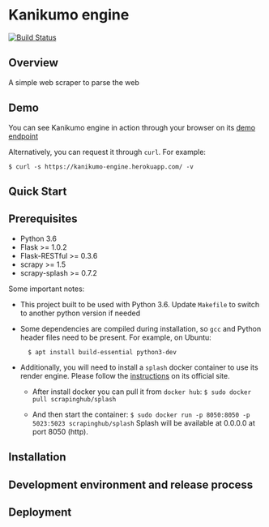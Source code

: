 # Kanikumo engine

[![Build Status](https://travis-ci.org/dvdantunes/scrapper-app.svg?branch=master)](https://travis-ci.org/dvdantunes/scrapper-app)


## Overview

A simple web scraper to parse the web


## Demo

You can see Kanikumo engine in action through your browser on its [demo endpoint](https://kanikumo-engine.herokuapp.com/)

Alternatively, you can request it through `curl`. For example:

    $ curl -s https://kanikumo-engine.herokuapp.com/ -v


## Quick Start




## Prerequisites

- Python 3.6
- Flask >= 1.0.2
- Flask-RESTful >= 0.3.6
- scrapy >= 1.5
- scrapy-splash >= 0.7.2

Some important notes:

- This project built to be used with Python 3.6. Update `Makefile` to switch to another python version if needed

- Some dependencies are compiled during installation, so `gcc` and Python header files need to be present.
For example, on Ubuntu:

        $ apt install build-essential python3-dev

- Additionally, you will need to install a `splash` docker container to use its render engine. Please follow the [instructions](https://splash.readthedocs.io/en/stable/install.html) on its official site.

    - After install docker you can pull it from `docker hub`:
        ```$ sudo docker pull scrapinghub/splash```

    - And then start the container:
        ```$ sudo docker run -p 8050:8050 -p 5023:5023 scrapinghub/splash```
        Splash will be available at 0.0.0.0 at port 8050 (http).



## Installation




## Development environment and release process




## Deployment


